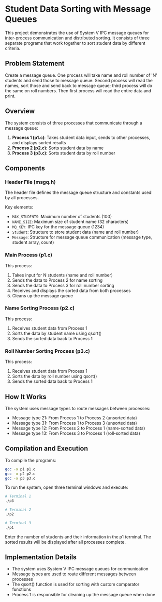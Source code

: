 # Student Data Sorting with Message Queues

This project demonstrates the use of System V IPC message queues for inter-process communication and distributed sorting. It consists of three separate programs that work together to sort student data by different criteria.

## Problem Statement

Create a message queue. One process will take name and roll number of 'N' students and send those to message queue. Second process will read the names, sort those and send back to message queue; third process will do the same on roll numbers. Then first process will read the entire data and print.

## Overview

The system consists of three processes that communicate through a message queue:

1. **Process 1 (p1.c)**: Takes student data input, sends to other processes, and displays sorted results
2. **Process 2 (p2.c)**: Sorts student data by name
3. **Process 3 (p3.c)**: Sorts student data by roll number

## Components

### Header File (msgq.h)

The header file defines the message queue structure and constants used by all processes.

Key elements:

- `MAX_STUDENTS`: Maximum number of students (100)
- `NAME_SIZE`: Maximum size of student name (32 characters)
- `MQ_KEY`: IPC key for the message queue (1234)
- `Student`: Structure to store student data (name and roll number)
- `Message`: Structure for message queue communication (message type, student array, count)

### Main Process (p1.c)

This process:

1. Takes input for N students (name and roll number)
2. Sends the data to Process 2 for name sorting
3. Sends the data to Process 3 for roll number sorting
4. Receives and displays the sorted data from both processes
5. Cleans up the message queue

### Name Sorting Process (p2.c)

This process:

1. Receives student data from Process 1
2. Sorts the data by student name using qsort()
3. Sends the sorted data back to Process 1

### Roll Number Sorting Process (p3.c)

This process:

1. Receives student data from Process 1
2. Sorts the data by roll number using qsort()
3. Sends the sorted data back to Process 1

## How It Works

The system uses message types to route messages between processes:

- Message type 21: From Process 1 to Process 2 (unsorted data)
- Message type 31: From Process 1 to Process 3 (unsorted data)
- Message type 12: From Process 2 to Process 1 (name-sorted data)
- Message type 13: From Process 3 to Process 1 (roll-sorted data)

## Compilation and Execution

To compile the programs:

```bash
gcc -o p1 p1.c
gcc -o p2 p2.c
gcc -o p3 p3.c
```

To run the system, open three terminal windows and execute:

```bash
# Terminal 1
./p3

# Terminal 2
./p2

# Terminal 3
./p1
```

Enter the number of students and their information in the p1 terminal. The sorted results will be displayed after all processes complete.

## Implementation Details

- The system uses System V IPC message queues for communication
- Message types are used to route different messages between processes
- The qsort() function is used for sorting with custom comparator functions
- Process 1 is responsible for cleaning up the message queue when done